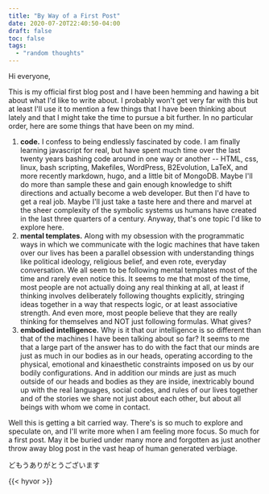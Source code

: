 ```yaml
---
title: "By Way of a First Post"
date: 2020-07-20T22:40:50-04:00
draft: false
toc: false
tags:
  - "random thoughts"
---
```


Hi everyone,

This is my official first blog post and I have been hemming and hawing a bit about what I'd like to write about. I probably won't get very far with this but at least I'll use it to mention a few things that I have been thinking about lately and that I might take the time to pursue a bit further. In no particular order, here are some things that have been on my mind.

1. **code.** I confess to being endlessly fascinated by code. I am finally learning javascript for real, but have spent much time over the last twenty years bashing code around in one way or another -- HTML, css, linux, bash scripting, Makefiles, WordPress, B2Evolution, LaTeX, and more recently markdown, hugo, and a little bit of MongoDB. Maybe I'll do more than sample these and gain enough knowledge to shift directions and actually become a web developer. But then I'd have to get a real job. Maybe I'll just take a taste here and there and marvel at the sheer complexity of the symbolic systems us humans have created in the last three quarters of a century. Anyway, that's one topic I'd like to explore here.
2. **mental templates.** Along with my obsession with the programmatic ways in which we communicate with the logic machines that have taken over our lives has been a parallel obsession with understanding things like political ideology, religious belief, and even rote, everyday conversation. We all seem to be following mental templates most of the time and rarely even notice this. It seems to me that most of the time, most people are not actually doing any real thinking at all, at least if thinking involves deliberately following thoughts explicitly, stringing ideas together in a way that respects logic, or at least associative strength. And even more, most people believe that they are really thinking for themselves and NOT just following formulas. What gives? 
3. **embodied intelligence.** Why is it that our intelligence is so different than that of the machines I have been talking about so far? It seems to me that a large part of the answer has to do with the fact that our minds are just as much in our bodies as in our heads, operating according to the physical, emotional and kinaesthetic constraints imposed on us by our bodily configurations. And in addition our minds are just as much outside of our heads and bodies as they are inside, inextricably bound up with the real languages, social codes, and rules of our lives together and of the stories we share not just about each other, but about all beings with whom we come in contact.

Well this is getting a bit carried way. There's is so much to explore and speculate on, and I'll write more when I am feeling more focus. So much for a first post. May it be buried under many more and forgotten as just another throw away blog post in the vast heap of human generated verbiage.

どもうありがとうございます

{{< hyvor >}}